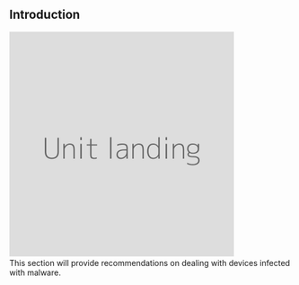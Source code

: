 ## Introduction
![](unit.png)
<br>
This section will provide recommendations on dealing with devices infected with malware.
